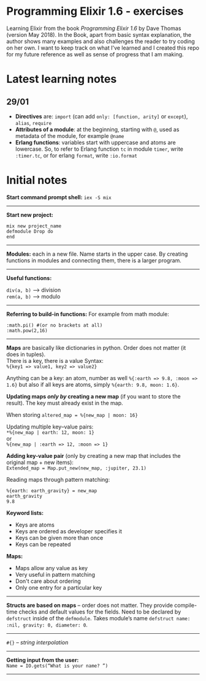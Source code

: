 # Programming Elixir 1.6 - exercises

Learning Elixir from the book *Programming Elixir 1.6* by Dave Thomas (version May 2018). In the Book, apart from basic syntax explanation, the author shows many examples and also challenges the reader to try coding on her own. I want to keep track on what I've learned and I created this repo for my future reference as well as sense of progress that I am making.

# Latest learning notes

## 29/01
* **Directives** are: `import` (can add `only: [function, arity]` or `except`), `alias`, `require`
* **Attributes of a module**: at the beginning, starting with `@`, used as metadata of the module, for example `@name`
* **Erlang functions**: variables start with uppercase and atoms are lowercase. So, to refer to Erlang function `tc` in module `timer`, write `:timer.tc`, or for erlang `format`, write `:io.format`

 

# Initial notes

**Start command prompt shell:**
`iex -S mix`

***

**Start new project:**

```
mix new project_name
defmodule Drop do
end
```

***

**Modules:** each in a new file. Name starts in the upper case. By creating functions in modules and connecting them, there is a larger program.

***

**Useful functions:**

`div(a, b)` 	–>	 division<br>
`rem(a, b)` 	–>	 modulo
***

**Referring to build-in functions:**
For example from math module:
```
:math.pi() #(or no brackets at all)
:math.pow(2,16)
```
***

**Maps** are basically like dictionaries in python. Order does not matter (it does in tuples).<br>
There is a key, there is a value Syntax:<br>
```%{key1 => value1, key2 => value2}```

Anything can be a key: an atom, number as well
`%{:earth => 9.8, :moon => 1.6}` but also if all keys are atoms, simply `%{earth: 9.8, moon: 1.6}`.

**Updating maps *only by* creating a new map** (if you want to store the result). The key must already exist in the map.

When storing `altered_map = %{new_map | moon: 16}`<br>

Updating multiple key–value pairs:<br>
`*%{new_map | earth: 12, moon: 1}`<br> or<br> `%{new_map | :earth => 12, :moon => 1}`

**Adding key-value pair** (only by creating a new map that includes the original map + new items):<br>
`Extended_map = Map.put_new(new_map, :jupiter, 23.1)`

Reading maps through pattern matching:<br>
```
%{earth: earth_gravity} = new_map
earth_gravity 
9.8
```


**Keyword lists:**<br>
* Keys are atoms
* Keys are ordered as developer specifies it
* Keys can be given more than once
* Keys can be repeated

**Maps:**
* Maps allow any value as key
* Very useful in pattern matching
* Don't care about ordering
* Only one entry for a particular key

***

**Structs are based on maps** – order does not matter. They provide compile-time checks and default values for the fields.
Need to be declared by `defstruct` inside of the `defmodule`. Takes module’s name
`defstruct name: :nil, gravity: 0, diameter: 0`.

***

`#{}` – *string interpolation*
***

**Getting input from the user:**<br>
`Name = IO.gets(“What is your name? ”)`

***
